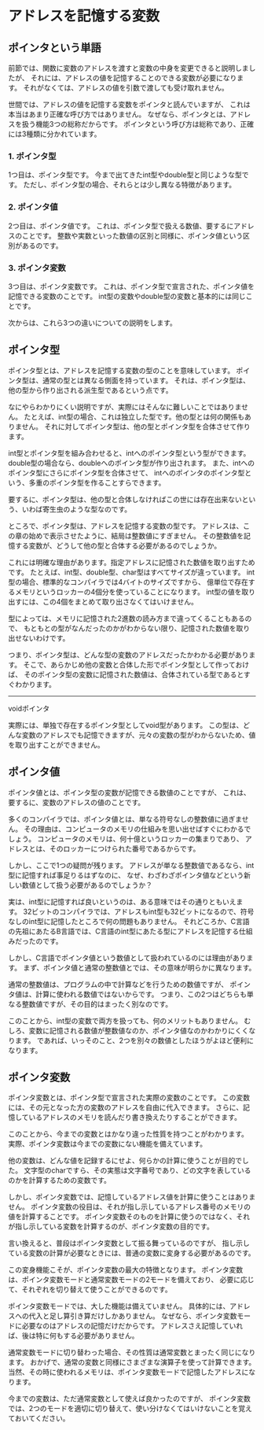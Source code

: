 # アドレスを記憶する変数

## ポインタという単語

前節では、関数に変数のアドレスを渡すと変数の中身を変更できると説明しましたが、
それには、アドレスの値を記憶することのできる変数が必要になります。
それがなくては、アドレスの値を引数で渡しても受け取れません。

世間では、アドレスの値を記憶する変数をポインタと読んでいますが、
これは本当はあまり正確な呼び方ではありません。
なぜなら、ポインタとは、アドレスを扱う機能3つの総称だからです。
ポインタという呼び方は総称であり、正確には3種類に分かれています。

### 1. ポインタ型

1つ目は、ポインタ型です。
今まで出てきたint型やdouble型と同じような型です。
ただし、ポインタ型の場合、それらとは少し異なる特徴があります。

### 2. ポインタ値

2つ目は、ポインタ値です。
これは、ポインタ型で扱える数値、要するにアドレスのことです。
整数や実数といった数値の区別と同様に、ポインタ値という区別があるのです。

### 3. ポインタ変数

3つ目は、ポインタ変数です。
これは、ポインタ型で宣言された、ポインタ値を記憶できる変数のことです。
int型の変数やdouble型の変数と基本的には同じことです。

次からは、これら3つの違いについての説明をします。

## ポインタ型

ポインタ型とは、アドレスを記憶する変数の型のことを意味しています。
ポインタ型は、通常の型とは異なる側面を持っています。
それは、ポインタ型は、他の型から作り出される派生型であるという点です。

なにやらわかりにくい説明ですが、実際にはそんなに難しいことではありません。
たとえば、int型の場合、これは独立した型です。他の型とは何の関係もありません。
それに対してポインタ型は、他の型とポインタ型を合体させて作ります。

int型とポインタ型を組み合わせると、intへのポインタ型という型ができます。
double型の場合なら、doubleへのポインタ型が作り出されます。
また、intへのポインタ型にさらにポインタ型を合体させて、
intへのポインタのポインタ型という、多重のポインタ型を作ることすらできます。

要するに、ポインタ型は、他の型と合体しなければこの世には存在出来ないという、いわば寄生虫のような型なのです。

ところで、ポインタ型は、アドレスを記憶する変数の型です。
アドレスは、この章の始めで表示させたように、結局は整数値にすぎません。
その整数値を記憶する変数が、どうして他の型と合体する必要があるのでしょうか。

これには明確な理由があります。指定アドレスに記憶された数値を取り出すためです。
たとえば、int型、double型、char型はすべてサイズが違っています。
int型の場合、標準的なコンパイラでは4バイトのサイズですから、
億単位で存在するメモリというロッカーの4個分を使っていることになります。
int型の値を取り出すには、この4個をまとめて取り出さなくてはいけません。

型によっては、メモリに記憶された2進数の読み方まで違ってくることもあるので、
もともとの型がなんだったのかがわからない限り、記憶された数値を取り出せないわけです。

つまり、ポインタ型は、どんな型の変数のアドレスだったかわかる必要があります。
そこで、あらかじめ他の変数と合体した形でポインタ型として作っておけば、
そのポインタ型の変数に記憶された数値は、合体されている型であるとすぐわかります。

---
voidポインタ

実際には、単独で存在するポインタ型としてvoid型があります。
この型は、どんな変数のアドレスでも記憶できますが、元々の変数の型がわからないため、値を取り出すことができません。

## ポインタ値

ポインタ値とは、ポインタ型の変数が記憶できる数値のことですが、
これは、要するに、変数のアドレスの値のことです。

多くのコンパイラでは、ポインタ値とは、単なる符号なしの整数値に過ぎません。
その理由は、コンピュータのメモリの仕組みを思い出せばすぐにわかるでしょう。
コンピュータのメモリは、何十億というロッカーの集まりであり、
アドレスとは、そのロッカーにつけられた番号であるからです。

しかし、ここで1つの疑問が残ります。
アドレスが単なる整数値であるなら、int型に記憶すれば事足りるはずなのに、
なぜ、わざわざポインタ値などという新しい数値として扱う必要があるのでしょうか？

実は、int型に記憶すれば良いというのは、ある意味ではその通りともいえます。
32ビットのコンパイラでは、アドレスもint型も32ビットになるので、符号なしのint型に記憶したところで何の問題もありません。
それどころか、C言語の先祖にあたるB言語では、C言語のint型にあたる型にアドレスを記憶する仕組みだったのです。

しかし、C言語でポインタ値という数値として扱われているのには理由があります。
まず、ポインタ値と通常の整数値とでは、その意味が明らかに異なります。

通常の整数値は、プログラムの中で計算などを行うための数値ですが、
ポインタ値は、計算に使われる数値ではないからです。
つまり、この2つはどちらも単なる整数値ですが、その目的はまったく別なのです。

このことから、int型の変数で両方を扱っても、何のメリットもありません。
むしろ、変数に記憶される数値が整数値なのか、ポインタ値なのかわかりにくくなります。
であれば、いっそのこと、2つを別々の数値としたほうがよほど便利になります。

## ポインタ変数

ポインタ変数とは、ポインタ型で宣言された実際の変数のことです。
この変数には、その元となった方の変数のアドレスを自由に代入できます。
さらに、記憶しているアドレスのメモリを読んだり書き換えたりすることができます。

このことから、今までの変数とはかなり違った性質を持つことがわかります。
実際、ポインタ変数は今までの変数にない機能を備えています。

他の変数は、どんな値を記録するにせよ、何らかの計算に使うことが目的でした。
文字型のcharですら、その実態は文字番号であり、どの文字を表しているのかを計算するための変数です。

しかし、ポインタ変数では、記憶しているアドレス値を計算に使うことはありません。
ポインタ変数の役目は、それが指し示しているアドレス番号のメモリの値を計算することです。
ポインタ変数そのものを計算に使うのではなく、それが指し示している変数を計算するのが、ポインタ変数の目的です。

言い換えると、普段はポインタ変数として振る舞っているのですが、
指し示している変数の計算が必要なときには、普通の変数に変身する必要があるのです。

この変身機能こそが、ポインタ変数の最大の特徴となります。
ポインタ変数は、ポインタ変数モードと通常変数モードの2モードを備えており、
必要に応じて、それぞれを切り替えて使うことができるのです。

ポインタ変数モードでは、大した機能は備えていません。
具体的には、アドレスへの代入と足し算引き算だけしかありません。
なぜなら、ポインタ変数モードに必要なのはアドレスの記憶だけだからです。
アドレスさえ記憶していれば、後は特に何もする必要がありません。

通常変数モードに切り替わった場合、その性質は通常変数とまったく同じになります。
おかげで、通常の変数と同様にさまざまな演算子を使って計算できます。
当然、その時に使われるメモリは、ポインタ変数モードで記憶したアドレスになります。

今までの変数は、ただ通常変数として使えば良かったのですが、
ポインタ変数では、2つのモードを適切に切り替えて、使い分けなくてはいけないことを覚えておいてください。
